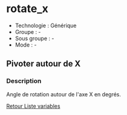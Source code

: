 # rotate_x

* Technologie : Générique
* Groupe :  -
* Sous groupe : -
* Mode : -

## Pivoter autour de X

### Description

Angle de rotation autour de l'axe X en degrés.

[Retour Liste variables](variable_list.md)